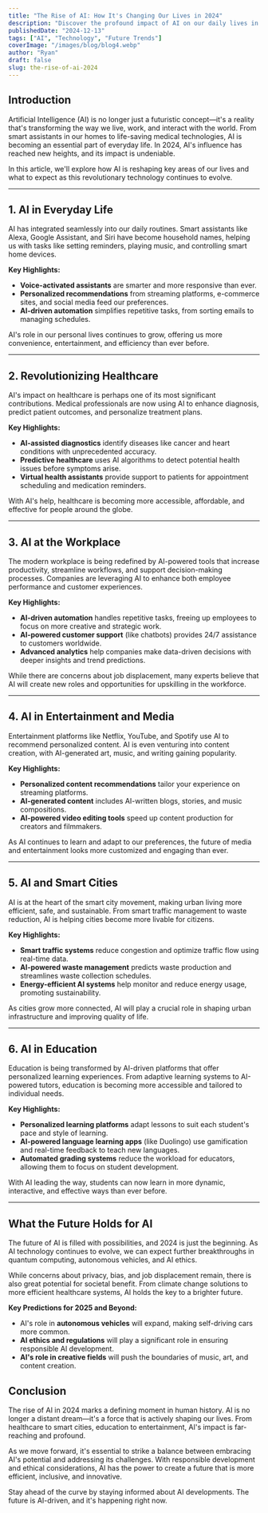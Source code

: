 ```yaml
---
title: "The Rise of AI: How It's Changing Our Lives in 2024"
description: "Discover the profound impact of AI on our daily lives in 2024, from smart assistants to revolutionary healthcare advances."
publishedDate: "2024-12-13"
tags: ["AI", "Technology", "Future Trends"]
coverImage: "/images/blog/blog4.webp"
author: "Ryan"
draft: false
slug: the-rise-of-ai-2024
---
```


## Introduction

Artificial Intelligence (AI) is no longer just a futuristic concept—it's a reality that's transforming the way we live, work, and interact with the world. From smart assistants in our homes to life-saving medical technologies, AI is becoming an essential part of everyday life. In 2024, AI's influence has reached new heights, and its impact is undeniable.

In this article, we'll explore how AI is reshaping key areas of our lives and what to expect as this revolutionary technology continues to evolve.

---

## 1. **AI in Everyday Life**

AI has integrated seamlessly into our daily routines. Smart assistants like Alexa, Google Assistant, and Siri have become household names, helping us with tasks like setting reminders, playing music, and controlling smart home devices.

**Key Highlights:**

- **Voice-activated assistants** are smarter and more responsive than ever.
- **Personalized recommendations** from streaming platforms, e-commerce sites, and social media feed our preferences.
- **AI-driven automation** simplifies repetitive tasks, from sorting emails to managing schedules.

AI's role in our personal lives continues to grow, offering us more convenience, entertainment, and efficiency than ever before.

---

## 2. **Revolutionizing Healthcare**

AI's impact on healthcare is perhaps one of its most significant contributions. Medical professionals are now using AI to enhance diagnosis, predict patient outcomes, and personalize treatment plans.

**Key Highlights:**

- **AI-assisted diagnostics** identify diseases like cancer and heart conditions with unprecedented accuracy.
- **Predictive healthcare** uses AI algorithms to detect potential health issues before symptoms arise.
- **Virtual health assistants** provide support to patients for appointment scheduling and medication reminders.

With AI's help, healthcare is becoming more accessible, affordable, and effective for people around the globe.

---

## 3. **AI at the Workplace**

The modern workplace is being redefined by AI-powered tools that increase productivity, streamline workflows, and support decision-making processes. Companies are leveraging AI to enhance both employee performance and customer experiences.

**Key Highlights:**

- **AI-driven automation** handles repetitive tasks, freeing up employees to focus on more creative and strategic work.
- **AI-powered customer support** (like chatbots) provides 24/7 assistance to customers worldwide.
- **Advanced analytics** help companies make data-driven decisions with deeper insights and trend predictions.

While there are concerns about job displacement, many experts believe that AI will create new roles and opportunities for upskilling in the workforce.

---

## 4. **AI in Entertainment and Media**

Entertainment platforms like Netflix, YouTube, and Spotify use AI to recommend personalized content. AI is even venturing into content creation, with AI-generated art, music, and writing gaining popularity.

**Key Highlights:**

- **Personalized content recommendations** tailor your experience on streaming platforms.
- **AI-generated content** includes AI-written blogs, stories, and music compositions.
- **AI-powered video editing tools** speed up content production for creators and filmmakers.

As AI continues to learn and adapt to our preferences, the future of media and entertainment looks more customized and engaging than ever.

---

## 5. **AI and Smart Cities**

AI is at the heart of the smart city movement, making urban living more efficient, safe, and sustainable. From smart traffic management to waste reduction, AI is helping cities become more livable for citizens.

**Key Highlights:**

- **Smart traffic systems** reduce congestion and optimize traffic flow using real-time data.
- **AI-powered waste management** predicts waste production and streamlines waste collection schedules.
- **Energy-efficient AI systems** help monitor and reduce energy usage, promoting sustainability.

As cities grow more connected, AI will play a crucial role in shaping urban infrastructure and improving quality of life.

---

## 6. **AI in Education**

Education is being transformed by AI-driven platforms that offer personalized learning experiences. From adaptive learning systems to AI-powered tutors, education is becoming more accessible and tailored to individual needs.

**Key Highlights:**

- **Personalized learning platforms** adapt lessons to suit each student's pace and style of learning.
- **AI-powered language learning apps** (like Duolingo) use gamification and real-time feedback to teach new languages.
- **Automated grading systems** reduce the workload for educators, allowing them to focus on student development.

With AI leading the way, students can now learn in more dynamic, interactive, and effective ways than ever before.

---

## **What the Future Holds for AI**

The future of AI is filled with possibilities, and 2024 is just the beginning. As AI technology continues to evolve, we can expect further breakthroughs in quantum computing, autonomous vehicles, and AI ethics.

While concerns about privacy, bias, and job displacement remain, there is also great potential for societal benefit. From climate change solutions to more efficient healthcare systems, AI holds the key to a brighter future.

**Key Predictions for 2025 and Beyond:**

- AI's role in **autonomous vehicles** will expand, making self-driving cars more common.
- **AI ethics and regulations** will play a significant role in ensuring responsible AI development.
- **AI's role in creative fields** will push the boundaries of music, art, and content creation.

## **Conclusion**

The rise of AI in 2024 marks a defining moment in human history. AI is no longer a distant dream—it's a force that is actively shaping our lives. From healthcare to smart cities, education to entertainment, AI's impact is far-reaching and profound.

As we move forward, it's essential to strike a balance between embracing AI's potential and addressing its challenges. With responsible development and ethical considerations, AI has the power to create a future that is more efficient, inclusive, and innovative.

Stay ahead of the curve by staying informed about AI developments. The future is AI-driven, and it's happening right now.
